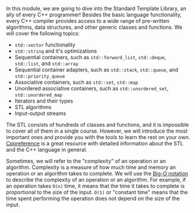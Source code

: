 In this module, we are going to dive into the Standard Template Library, an ally of every C++ programmer!
Besides the basic language functionality, every C++ compiler provides access to a wide range of pre-written algorithms,
data structures, and other generic classes and functions.
We will cover the following topics:
- `std::vector` functionality
- `std::string` and it's optimizations
- Sequential containers, such as `std::forward_list`, `std::deque`, `std::list`, and `std::array`
- Sequential container adapters, such as `std::stack`, `std::queue`, and `std::priority_queue`
- Associative containers, such as `std::set`, `std::map`
- Unordered associative containers, such as `std::unordered_set`, `std::unordered_map`
- Iterators and their types
- STL algorithms
- Input-output streams

The STL consists of hundreds of classes and functions, and it is impossible to cover all of them in a single course.
However, we will introduce the most important ones and provide you with the tools to learn the rest on your own.
[Cppreference](https://en.cppreference.com/w/)
is a great resource with detailed information about the STL and the C++ language in general.

Sometimes, we will refer to the "complexity" of an operation or an algorithm.
Complexity is a measure of how much time and memory an operation or an algorithm takes to complete.
We will use the [Big-O notation](https://en.wikipedia.org/wiki/Big_O_notation)
to describe the complexity of an operation or an algorithm.
For example, if an operation takes `O(n)` time,
it means that the time it takes to complete is proportional to the size of the input.
`O(1)` or "constant time" means that the time spent performing the operation does not depend on the size of the input.
